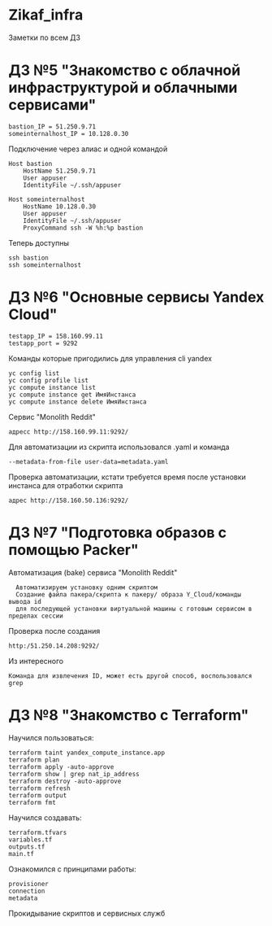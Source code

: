 # Zikaf_infra
Заметки по всем ДЗ
# ДЗ №5 "Знакомство с облачной инфраструктурой и облачными сервисами"
```
bastion_IP = 51.250.9.71
someinternalhost_IP = 10.128.0.30
```

Подключение через алиас и одной командой
```
Host bastion
    HostName 51.250.9.71
    User appuser
    IdentityFile ~/.ssh/appuser

Host someinternalhost
    HostName 10.128.0.30
    User appuser
    IdentityFile ~/.ssh/appuser
    ProxyCommand ssh -W %h:%p bastion
```

Теперь доступны
```
ssh bastion
ssh someinternalhost
```

# ДЗ №6 "Основные сервисы Yandex Cloud"
```
testapp_IP = 158.160.99.11
testapp_port = 9292
```
Команды которые пригодились для управления cli yandex
```
yc config list
yc config profile list
yc compute instance list
yc compute instance get ИмяИнстанса
yc compute instance delete ИмяИнстанса
```

Сервис "Monolith Reddit"
```
адресс http://158.160.99.11:9292/
```

Для автоматизации из скрипта использовался .yaml и команда
```
--metadata-from-file user-data=metadata.yaml
```
Проверка автоматизации, кстати требуется время после установки инстанса для отработки скрипта
```
адрес http://158.160.50.136:9292/
```

# ДЗ №7 "Подготовка образов с помощью Packer"
Автоматизация (bake) сервиса "Monolith Reddit"
```
  Автоматизируем установку одним скриптом
  Создание файла пакера/скрипта к пакеру/ образа Y_Cloud/команды вывода id
  для последующей установки виртуальной машины с готовым сервисом в пределах сессии
```
Проверка после создания
```
http:/51.250.14.208:9292/
````
Из интересного
```
Команда для извлечения ID, может есть другой способ, воспользовался grep
```
# ДЗ №8 "Знакомство с Terraform"
Научился пользоваться:
```
terraform taint yandex_compute_instance.app
terraform plan
terraform apply -auto-approve
terraform show | grep nat_ip_address
terraform destroy -auto-approve
terraform refresh
terraform output
terraform fmt
```
Научился создавать:
```
terraform.tfvars
variables.tf
outputs.tf
main.tf
```
Ознакомился с принципами работы:
```
provisioner
connection
metadata
```
Прокидывание скриптов и сервисных служб

